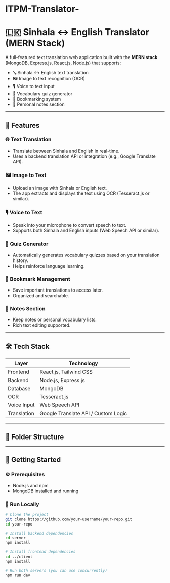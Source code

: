 # ITPM-Translator-

# 🇱🇰 Sinhala ↔ English Translator (MERN Stack)

A full-featured text translation web application built with the **MERN stack** (MongoDB, Express.js, React.js, Node.js) that supports:
- 🔤 Sinhala ↔ English text translation
- 🖼️ Image to text recognition (OCR)
- 🎙️ Voice to text input
- 🧠 Vocabulary quiz generator
- 📌 Bookmarking system
- 📝 Personal notes section

---

## 🚀 Features

### 🌐 Text Translation
- Translate between Sinhala and English in real-time.
- Uses a backend translation API or integration (e.g., Google Translate API).

### 🖼️ Image to Text
- Upload an image with Sinhala or English text.
- The app extracts and displays the text using OCR (Tesseract.js or similar).

### 🎙️ Voice to Text
- Speak into your microphone to convert speech to text.
- Supports both Sinhala and English inputs (Web Speech API or similar).

### 🧠 Quiz Generator
- Automatically generates vocabulary quizzes based on your translation history.
- Helps reinforce language learning.

### 📌 Bookmark Management
- Save important translations to access later.
- Organized and searchable.

### 📝 Notes Section
- Keep notes or personal vocabulary lists.
- Rich text editing supported.

---

## 🛠️ Tech Stack

| Layer       | Technology            |
|-------------|------------------------|
| Frontend    | React.js, Tailwind CSS |
| Backend     | Node.js, Express.js    |
| Database    | MongoDB                |
| OCR         | Tesseract.js           |
| Voice Input | Web Speech API         |
| Translation | Google Translate API / Custom Logic |

---

## 📁 Folder Structure

---

## 🧪 Getting Started

### ⚙️ Prerequisites
- Node.js and npm
- MongoDB installed and running

### 🚀 Run Locally

```bash
# Clone the project
git clone https://github.com/your-username/your-repo.git
cd your-repo

# Install backend dependencies
cd server
npm install

# Install frontend dependencies
cd ../client
npm install

# Run both servers (you can use concurrently)
npm run dev
